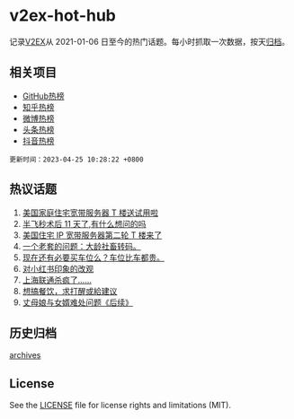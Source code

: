 # v2ex-hot-hub

 记录[V2EX](https://www.v2ex.com/)从 2021-01-06 日至今的热门话题。每小时抓取一次数据，按天[归档](archives)。
 
 ## 相关项目

- [GitHub热榜](https://github.com/it985/github-hot-hub)
- [知乎热榜](https://github.com/it985/zhihu-hot-hub)
- [微博热榜](https://github.com/it985/weibo-hot-hub)
- [头条热榜](https://github.com/it985/toutiao-hot-hub)
- [抖音热榜](https://github.com/it985/douyin-hot-hub)


 `更新时间：2023-04-25 10:28:22 +0800`

## 热议话题

1. [美国家庭住宅宽带服务器 T 楼送试用啦](https://www.v2ex.com/t/934998)
1. [半飞秒术后 11 天了,有什么想问的吗](https://www.v2ex.com/t/934979)
1. [美国住宅 IP 宽带服务器第二轮 T 楼来了](https://www.v2ex.com/t/935151)
1. [一个老套的问题：大龄社畜转码。](https://www.v2ex.com/t/935008)
1. [现在还有必要买车位么？车位比车都贵。](https://www.v2ex.com/t/934982)
1. [对小红书印象的改观](https://www.v2ex.com/t/935043)
1. [上海联通杀疯了……](https://www.v2ex.com/t/935006)
1. [想搞餐饮，求打醒或給建议](https://www.v2ex.com/t/935237)
1. [丈母娘与女婿难处问题《后续》](https://www.v2ex.com/t/935067)

## 历史归档

[archives](archives)

## License

See the [LICENSE](LICENSE) file for license rights and limitations (MIT).
